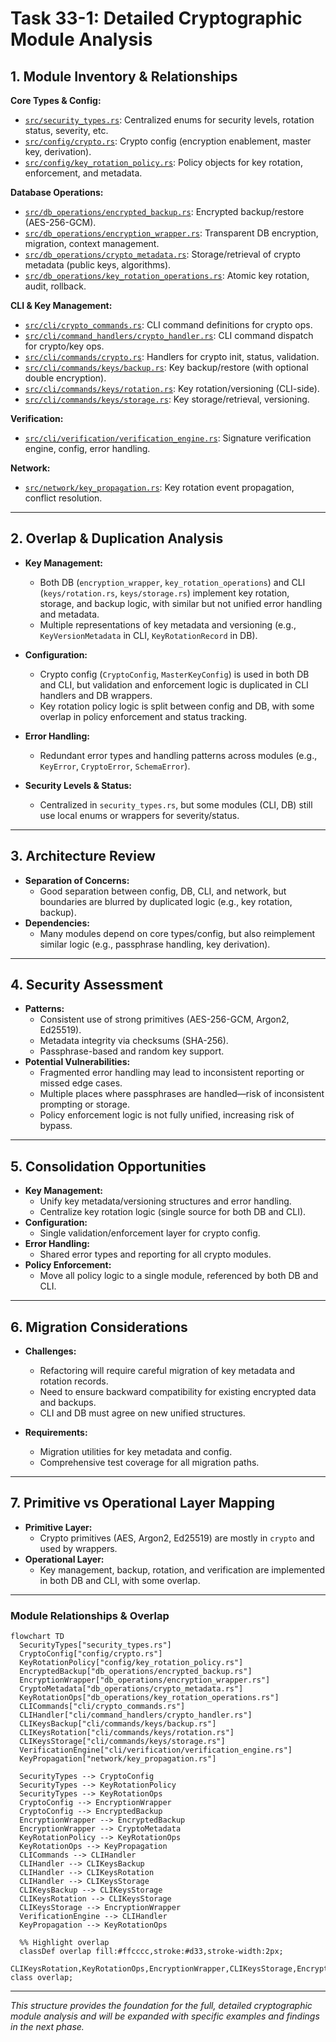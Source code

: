 # Task 33-1: Detailed Cryptographic Module Analysis

## 1. Module Inventory & Relationships

**Core Types & Config:**
- [`src/security_types.rs`](../src/security_types.rs): Centralized enums for security levels, rotation status, severity, etc.
- [`src/config/crypto.rs`](../src/config/crypto.rs): Crypto config (encryption enablement, master key, derivation).
- [`src/config/key_rotation_policy.rs`](../src/config/key_rotation_policy.rs): Policy objects for key rotation, enforcement, and metadata.

**Database Operations:**
- [`src/db_operations/encrypted_backup.rs`](../src/db_operations/encrypted_backup.rs): Encrypted backup/restore (AES-256-GCM).
- [`src/db_operations/encryption_wrapper.rs`](../src/db_operations/encryption_wrapper.rs): Transparent DB encryption, migration, context management.
- [`src/db_operations/crypto_metadata.rs`](../src/db_operations/crypto_metadata.rs): Storage/retrieval of crypto metadata (public keys, algorithms).
- [`src/db_operations/key_rotation_operations.rs`](../src/db_operations/key_rotation_operations.rs): Atomic key rotation, audit, rollback.

**CLI & Key Management:**
- [`src/cli/crypto_commands.rs`](../src/cli/crypto_commands.rs): CLI command definitions for crypto ops.
- [`src/cli/command_handlers/crypto_handler.rs`](../src/cli/command_handlers/crypto_handler.rs): CLI command dispatch for crypto/key ops.
- [`src/cli/commands/crypto.rs`](../src/cli/commands/crypto.rs): Handlers for crypto init, status, validation.
- [`src/cli/commands/keys/backup.rs`](../src/cli/commands/keys/backup.rs): Key backup/restore (with optional double encryption).
- [`src/cli/commands/keys/rotation.rs`](../src/cli/commands/keys/rotation.rs): Key rotation/versioning (CLI-side).
- [`src/cli/commands/keys/storage.rs`](../src/cli/commands/keys/storage.rs): Key storage/retrieval, versioning.

**Verification:**
- [`src/cli/verification/verification_engine.rs`](../src/cli/verification/verification_engine.rs): Signature verification engine, config, error handling.

**Network:**
- [`src/network/key_propagation.rs`](../src/network/key_propagation.rs): Key rotation event propagation, conflict resolution.

---

## 2. Overlap & Duplication Analysis

- **Key Management:** 
  - Both DB (`encryption_wrapper`, `key_rotation_operations`) and CLI (`keys/rotation.rs`, `keys/storage.rs`) implement key rotation, storage, and backup logic, with similar but not unified error handling and metadata.
  - Multiple representations of key metadata and versioning (e.g., `KeyVersionMetadata` in CLI, `KeyRotationRecord` in DB).

- **Configuration:**
  - Crypto config (`CryptoConfig`, `MasterKeyConfig`) is used in both DB and CLI, but validation and enforcement logic is duplicated in CLI handlers and DB wrappers.
  - Key rotation policy logic is split between config and DB, with some overlap in policy enforcement and status tracking.

- **Error Handling:**
  - Redundant error types and handling patterns across modules (e.g., `KeyError`, `CryptoError`, `SchemaError`).

- **Security Levels & Status:**
  - Centralized in `security_types.rs`, but some modules (CLI, DB) still use local enums or wrappers for severity/status.

---

## 3. Architecture Review

- **Separation of Concerns:** 
  - Good separation between config, DB, CLI, and network, but boundaries are blurred by duplicated logic (e.g., key rotation, backup).
- **Dependencies:** 
  - Many modules depend on core types/config, but also reimplement similar logic (e.g., passphrase handling, key derivation).

---

## 4. Security Assessment

- **Patterns:**
  - Consistent use of strong primitives (AES-256-GCM, Argon2, Ed25519).
  - Metadata integrity via checksums (SHA-256).
  - Passphrase-based and random key support.
- **Potential Vulnerabilities:**
  - Fragmented error handling may lead to inconsistent reporting or missed edge cases.
  - Multiple places where passphrases are handled—risk of inconsistent prompting or storage.
  - Policy enforcement logic is not fully unified, increasing risk of bypass.

---

## 5. Consolidation Opportunities

- **Key Management:** 
  - Unify key metadata/versioning structures and error handling.
  - Centralize key rotation logic (single source for both DB and CLI).
- **Configuration:** 
  - Single validation/enforcement layer for crypto config.
- **Error Handling:** 
  - Shared error types and reporting for all crypto modules.
- **Policy Enforcement:** 
  - Move all policy logic to a single module, referenced by both DB and CLI.

---

## 6. Migration Considerations

- **Challenges:**
  - Refactoring will require careful migration of key metadata and rotation records.
  - Need to ensure backward compatibility for existing encrypted data and backups.
  - CLI and DB must agree on new unified structures.

- **Requirements:**
  - Migration utilities for key metadata and config.
  - Comprehensive test coverage for all migration paths.

---

## 7. Primitive vs Operational Layer Mapping

- **Primitive Layer:** 
  - Crypto primitives (AES, Argon2, Ed25519) are mostly in `crypto` and used by wrappers.
- **Operational Layer:** 
  - Key management, backup, rotation, and verification are implemented in both DB and CLI, with some overlap.

---

### Module Relationships & Overlap

```mermaid
flowchart TD
  SecurityTypes["security_types.rs"]
  CryptoConfig["config/crypto.rs"]
  KeyRotationPolicy["config/key_rotation_policy.rs"]
  EncryptedBackup["db_operations/encrypted_backup.rs"]
  EncryptionWrapper["db_operations/encryption_wrapper.rs"]
  CryptoMetadata["db_operations/crypto_metadata.rs"]
  KeyRotationOps["db_operations/key_rotation_operations.rs"]
  CLICommands["cli/crypto_commands.rs"]
  CLIHandler["cli/command_handlers/crypto_handler.rs"]
  CLIKeysBackup["cli/commands/keys/backup.rs"]
  CLIKeysRotation["cli/commands/keys/rotation.rs"]
  CLIKeysStorage["cli/commands/keys/storage.rs"]
  VerificationEngine["cli/verification/verification_engine.rs"]
  KeyPropagation["network/key_propagation.rs"]

  SecurityTypes --> CryptoConfig
  SecurityTypes --> KeyRotationPolicy
  SecurityTypes --> KeyRotationOps
  CryptoConfig --> EncryptionWrapper
  CryptoConfig --> EncryptedBackup
  EncryptionWrapper --> EncryptedBackup
  EncryptionWrapper --> CryptoMetadata
  KeyRotationPolicy --> KeyRotationOps
  KeyRotationOps --> KeyPropagation
  CLICommands --> CLIHandler
  CLIHandler --> CLIKeysBackup
  CLIHandler --> CLIKeysRotation
  CLIHandler --> CLIKeysStorage
  CLIKeysBackup --> CLIKeysStorage
  CLIKeysRotation --> CLIKeysStorage
  CLIKeysStorage --> EncryptionWrapper
  VerificationEngine --> CLIHandler
  KeyPropagation --> KeyRotationOps

  %% Highlight overlap
  classDef overlap fill:#ffcccc,stroke:#d33,stroke-width:2px;
  CLIKeysRotation,KeyRotationOps,EncryptionWrapper,CLIKeysStorage,EncryptedBackup,CLIKeysBackup class overlap;
```

---

*This structure provides the foundation for the full, detailed cryptographic module analysis and will be expanded with specific examples and findings in the next phase.*